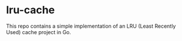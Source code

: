 # lru-cache
This repo contains a simple implementation of an LRU (Least Recently Used) cache project in Go.
